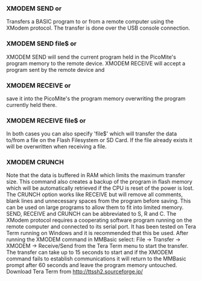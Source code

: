 

### XMODEM SEND or

 Transfers a BASIC program to or from a remote computer using the XModem protocol. The transfer is done over the USB console connection.

### XMODEM SEND file$ or

 XMODEM SEND will send the current program held in the PicoMite's program memory to the remote device. XMODEM RECEIVE will accept a program sent by the remote device and

### XMODEM RECEIVE or

 save it into the PicoMite's the program memory overwriting the program currently held there.

### XMODEM RECEIVE file$ or

 In both cases you can also specify 'file$' which will transfer the data to/from a file on the Flash Filesystem or SD Card. If the file already exists it will be overwritten when receiving a file.

### XMODEM CRUNCH

 Note that the data is buffered in RAM which limits the maximum transfer size. This command also creates a backup of the program in flash memory which will be automatically retrieved if the CPU is reset of the power is lost. The CRUNCH option works like RECEIVE but will remove all comments, blank lines and unnecessary spaces from the program before saving. This can be used on large programs to allow them to fit into limited memory. SEND, RECEIVE and CRUNCH can be abbreviated to S, R and C. The XModem protocol requires a cooperating software program running on the remote computer and connected to its serial port. It has been tested on Tera Term running on Windows and it is recommended that this be used. After running the XMODEM command in MMBasic select: File -> Transfer -> XMODEM -> Receive/Send from the Tera Term menu to start the transfer. The transfer can take up to 15 seconds to start and if the XMODEM command fails to establish communications it will return to the MMBasic prompt after 60 seconds and leave the program memory untouched. Download Tera Term from http://ttssh2.sourceforge.jp/